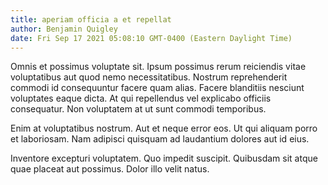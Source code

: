 ```yaml
---
title: aperiam officia a et repellat
author: Benjamin Quigley
date: Fri Sep 17 2021 05:08:10 GMT-0400 (Eastern Daylight Time)
---
```

Omnis et possimus voluptate sit. Ipsum possimus rerum reiciendis vitae voluptatibus aut quod nemo necessitatibus. Nostrum reprehenderit commodi id consequuntur facere quam alias. Facere blanditiis nesciunt voluptates eaque dicta. At qui repellendus vel explicabo officiis consequatur. Non voluptatem at ut sunt commodi temporibus.

 Enim at voluptatibus nostrum. Aut et neque error eos. Ut qui aliquam porro et laboriosam. Nam adipisci quisquam ad laudantium dolores aut id eius.

 Inventore excepturi voluptatem. Quo impedit suscipit. Quibusdam sit atque quae placeat aut possimus. Dolor illo velit natus.